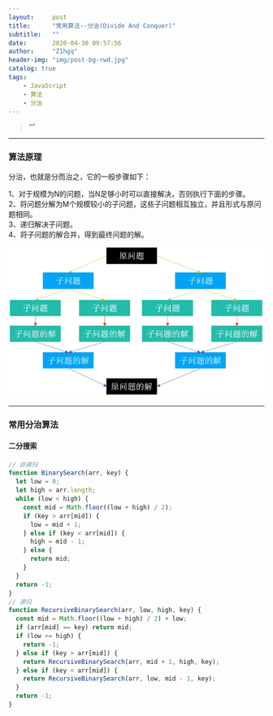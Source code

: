 ```yaml
---
layout:     post
title:      "常用算法--分治(Divide And Conquer)"
subtitle:   ""
date:       2020-04-30 09:57:56
author:     "Z1hgq"
header-img: "img/post-bg-rwd.jpg"
catalog: true
tags:
    - JavaScript
    - 算法
    - 分治
---
```


> “”

---
### 算法原理

分治，也就是分而治之，它的一般步骤如下：

1、对于规模为N的问题，当N足够小时可以直接解决，否则执行下面的步骤。<br>
2、将问题分解为M个规模较小的子问题，这些子问题相互独立，并且形式与原问题相同。<br>
3、递归解决子问题。<br>
4、将子问题的解合并，得到最终问题的解。<br>

![01](/img/20200430/1.png)

---
### 常用分治算法

#### 二分搜索

```js
// 非递归
function BinarySearch(arr, key) {
  let low = 0;
  let high = arr.length;
  while (low < high) {
    const mid = Math.floor((low + high) / 2);
    if (key > arr[mid]) {
      low = mid + 1;
    } else if (key < arr[mid]) {
      high = mid - 1;
    } else {
      return mid;
    }
  }
  return -1;
}
// 递归
function RecursiveBinarySearch(arr, low, high, key) {
  const mid = Math.floor((low + high) / 2) + low;
  if (arr[mid] == key) return mid;
  if (low >= high) {
    return -1;
  } else if (key > arr[mid]) {
    return RecursiveBinarySearch(arr, mid + 1, high, key);
  } else if (key < arr[mid]) {
    return RecursiveBinarySearch(arr, low, mid - 1, key);
  }
  return -1;
}
```


